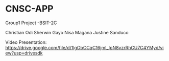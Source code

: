 # CNSC-APP
Group1 Project -BSIT-2C

Christian Odi
Sherwin Gayo
Nisa Magana
Justine Sanduco

Video Presentation: 
https://drive.google.com/file/d/1lgObCCqC16jmI_IpN8vzrRhCU7C4YMyd/view?usp=drivesdk
